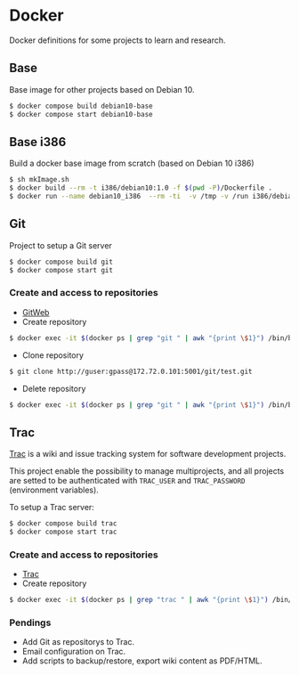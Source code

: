 # Docker
Docker definitions for some projects to learn and research.

## Base

Base image for other projects based on Debian 10.
```bash
$ docker compose build debian10-base
$ docker compose start debian10-base
```

## Base i386

Build a docker base image from scratch (based on Debian 10 i386)
```bash
$ sh mkImage.sh
$ docker build --rm -t i386/debian10:1.0 -f $(pwd -P)/Dockerfile .
$ docker run --name debian10_i386  --rm -ti  -v /tmp -v /run i386/debian10:1.0
```
## Git

Project to setup a Git server
```bash
$ docker compose build git
$ docker compose start git
```

### Create and access to repositories
- [GitWeb](http://172.72.0.101:5001/gitweb/)
- Create repository
```bash
$ docker exec -it $(docker ps | grep "git " | awk "{print \$1}") /bin/bash -c "git.sh create test"
```  
- Clone repository
```bash
$ git clone http://guser:gpass@172.72.0.101:5001/git/test.git
```
- Delete repository
```bash
$ docker exec -it $(docker ps | grep "git " | awk "{print \$1}") /bin/bash -c "git.sh delete test"
```

## Trac

[Trac](https://trac.edgewall.org/) is a wiki and issue tracking system for software development projects.

This project enable the possibility to manage multiprojects, and all projects are setted to be authenticated with `TRAC_USER` and `TRAC_PASSWORD` (environment variables).

To setup a Trac server:
```bash
$ docker compose build trac
$ docker compose start trac
```

### Create and access to repositories
- [Trac](http://172.72.0.102:5002/trac)
- Create repository
```bash
$ docker exec -it $(docker ps | grep "trac " | awk "{print \$1}") /bin/bash -c "trac.sh setup_project test"
```

### Pendings
 - Add Git as repositorys to Trac.
 - Email configuration on Trac.
 - Add scripts to backup/restore, export wiki content as PDF/HTML.
